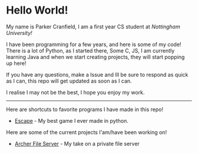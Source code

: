 # Hello World!
My name is Parker Cranfield, I am a first year CS student at *Nottingham University!*

I have been programming for a few years, and here is some of my code!
There is a lot of Python, as I started there, Some C, JS, I am currently learning Java and when we start creating projects, they will start popping up here!

If you have any questions, make a Issue and Ill be sure to respond as quick as I can, this repo will get updated as soon as I can.

I realise I may not be the best, I hope you enjoy my work.

---

Here are shortcuts to favorite programs I have made in this repo!
- [Escape](https://github.com/Retr05041/HelloWorld/tree/main/Python/2019%20and%202020/Games/Escape/Escape%20V0.0.9) - My best game I ever made in python.

Here are some of the current projects I'am/have been working on!
- [Archer File Server](https://github.com/Retr05041/Archer-FS) - My take on a private file server

